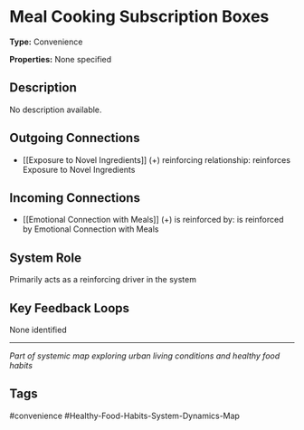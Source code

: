 # Meal Cooking Subscription Boxes

**Type:** Convenience

**Properties:** None specified

## Description
No description available.

## Outgoing Connections
- [[Exposure to Novel Ingredients]] (+) reinforcing relationship: reinforces Exposure to Novel Ingredients

## Incoming Connections
- [[Emotional Connection with Meals]] (+) is reinforced by: is reinforced by Emotional Connection with Meals

## System Role
Primarily acts as a reinforcing driver in the system

## Key Feedback Loops
None identified

---
*Part of systemic map exploring urban living conditions and healthy food habits*

## Tags
#convenience #Healthy-Food-Habits-System-Dynamics-Map
